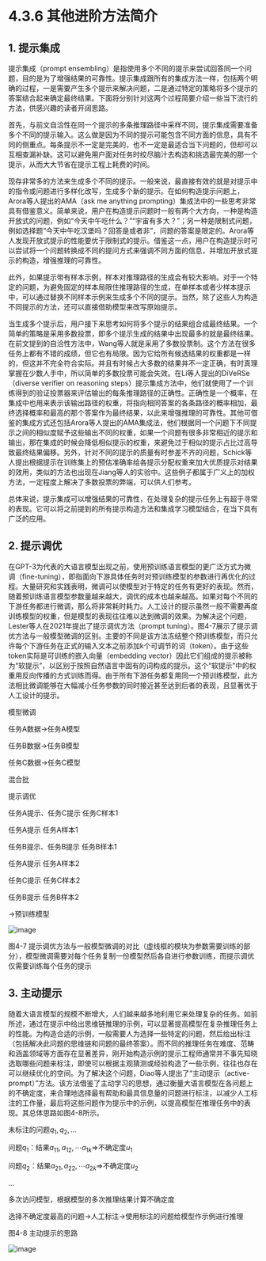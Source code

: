# 4.3.6 其他进阶方法简介
## 1. 提示集成

提示集成（prompt ensembling）是指使用多个不同的提示来尝试回答同一个问题，目的是为了增强结果的可靠性。提示集成跟所有的集成方法一样，包括两个明确的过程，一是需要产生多个提示来解决问题，二是通过特定的策略将多个提示的答案结合起来确定最终结果。下面将分别针对这两个过程简要介绍一些当下流行的方法，供感兴趣的读者开阔思路。

首先，与前文自洽性在同一个提示的多条推理路径中采样不同，提示集成需要准备多个不同的提示输入。这么做是因为不同的提示可能包含不同方面的信息，具有不同的侧重点。每条提示不一定是完美的，也不一定是最适合当下问题的，但却可以互相查漏补缺。这可以避免用户面对任务时绞尽脑汁去构造和挑选最完美的那一个提示，从而大大节省在提示工程上耗费的时间。

现存非常多的方法来生成多个不同的提示。一般来说，最直接有效的就是对提示中的指令或问题进行多样化改写，生成多个新的提示。在如何构造提示问题上，Arora等人提出的AMA（ask me anything prompting）集成法中的一些思考非常具有借鉴意义。简单来说，用户在构造提示问题时一般有两个大方向，一种是构造开放式的问题，例如“今天中午吃什么？”“宇宙有多大？”；另一种是限制式问题，例如选择题“今天中午吃汉堡吗？回答是或者非”，问题的答案是限定的。Arora等人发现开放式提示的性能要优于限制式的提示。借鉴这一点，用户在构造提示时可以尝试将一个问题转换成不同的提问方式来强调不同方面的信息，并增加开放式提示的构造，增强推理的可靠性。

此外，如果提示带有样本示例，样本对推理路径的生成会有较大影响。对于一个特定的问题，为避免固定的样本局限住推理路径的生成，在单样本或者少样本提示中，可以通过替换不同样本示例来生成多个不同的提示。当然，除了这些人为构造不同提示的方法，还可以直接借助模型来改写原始提示。 

当生成多个提示后，用户接下来思考如何将多个提示的结果组合成最终结果。一个简单的策略是采用多数投票，即多个提示生成的结果中出现最多的就是最终结果。在前文提到的自洽性方法中，Wang等人就是采用了多数投票制。这个方法在很多任务上都有不错的成绩，但它也有局限。因为它给所有候选结果的权重都是一样的，但这并不完全符合实际。并且有时候占大多数的结果并不一定正确，有时真理掌握在少数人手中，所以简单的多数投票可能会失效。在Li等人提出的DiVeRSe（diverse verifier on reasoning steps）提示集成方法中，他们就使用了一个训练得到的验证投票器来评估输出的每条推理路径的正确性。正确性是一个概率，在集成中也用来表示该输出路径的权重，将指向相同答案的各条路径的概率相加，最终选择概率和最高的那个答案作为最终结果，以此来增强推理的可靠性。其他可借鉴的集成方式还包括Arora等人提出的AMA集成法，他们根据同一个问题下不同提示之间的相似度赋予这些输出不同的权重，如果一个问题有很多非常相近的提示和输出，那在集成的时候会降低相似提示的权重，来避免过于相似的提示占比过高导致最终结果偏移。另外，针对不同的提示的质量有时参差不齐的问题，Schick等人提出根据提示在训练集上的预估准确率给各提示分配权重来加大优质提示对结果的效用，类似的方法也出现在Jiang等人的实验中。这些例子都属于广义上的加权方法，一定程度上解决了多数投票的弊端，可以供人们参考。

总体来说，提示集成可以增强结果的可靠性，在处理复杂的提示任务上有超于寻常的表现。它可以将之前提到的所有提示构造方法和集成学习模型结合，在当下具有广泛的应用。
## 2. 提示调优
在GPT-3为代表的大语言模型出现之前，使用预训练语言模型的更广泛方式为微调（fine-tuning），即指面向下游具体任务时对预训练模型的参数进行再优化的过程。大量研究和实践表明，微调可以使模型对于特定的任务有更好的表现。然而，随着预训练语言模型参数量越来越大，调优的成本也越来越高。如果对每个不同的下游任务都进行微调，那么将非常耗时耗力。人工设计的提示虽然一般不需要再度训练模型的权重，但是模型的表现往往难以达到微调的效果。为解决这个问题，Lester等人在2021年提出了提示调优方法（prompt tuning）。图4-7展示了提示调优方法与一般模型微调的区别。主要的不同是该方法冻结整个预训练模型，而只允许每个下游任务在正式的输入文本之前添加k个可调节的词（token）。由于这些token实际是可训练的嵌入向量（embedding vector）因此它们组成的提示被称为“软提示”，以区别于按照自然语言中固有的词构成的提示。这个“软提示”中的权重用反向传播的方式训练而得。由于所有下游任务都复用同一个预训练模型，此方法相比微调能够在大幅减小任务参数的同时接近甚至达到后者的表现，且显著优于人工设计的提示。

模型微调

任务A数据→任务A模型

任务B数据→任务B模型

任务C数据→任务C模型

混合批

提示调优

任务A提示、任务C提示 任务C样本1

任务A提示 任务A样本1

任务B提示、任务B提示 任务B样本1

任务A提示 任务A样本2

任务C提示 任务C样本2

任务B提示 任务B样本2

→预训练模型


![image](https://github.com/user-attachments/assets/b88046e1-a1ad-40d8-9944-3a4daf181540)


图4-7 提示调优方法与一般模型微调的对比（虚线框的模块为参数需要训练的部分），模型微调需要对每个任务复制一份模型然后各自进行参数训练，而提示调优仅需要训练每个任务的提示
## 3. 主动提示

随着大语言模型的规模不断增大，人们越来越多地利用它来处理复杂的任务。如前所述，通过在提示中给出思维链推理的示例，可以显著提高模型在复杂推理任务上的性能。为构造合适的示例，一般需要人为选择一些特定的问题，然后给出标注（包括解决此问题的思维链和问题的最终答案）。而不同的推理任务在难度、范畴和涵盖领域等方面存在显著差异，刚开始构造示例的提示工程师通常并不事先知晓选取哪些问题来标注，即使可以根据主观猜测或经验构造了一些示例，往往也存在可以继续优化的空间。为了解决这个问题，Diao等人提出了“主动提示（active-prompt）”方法。该方法借鉴了主动学习的思想，通过衡量大语言模型在各问题上的不确定度，来合理地选择最有帮助和最具信息量的问题进行标注，以减少人工标注的工作量，最后将这些问题作为提示中的示例，以提高模型在推理任务中的表现。其总体思路如图4-8所示。

未标注的问题$q_1,q_2,...$

问题$q_1$：结果$a_{11},a_{12},\cdots a_{1k} \Rightarrow$不确定度$u_1$

问题$q_2$：结果$a_{21},a_{22},\cdots a_{2k} \Rightarrow$不确定度$u_2$

…

多次访问模型，根据模型的多次推理结果计算不确定度

选择不确定度最高的问题→人工标注→使用标注的问题给模型作示例进行推理

图4-8 主动提示的思路 



![image](https://github.com/user-attachments/assets/bc62bb18-37f1-43b0-bf58-4a75136d499b)
